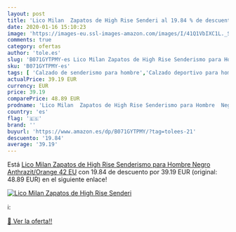 ```yaml
---
layout: post
title: 'Lico Milan  Zapatos de High Rise Senderi al 19.84 % de descuento'
date: 2020-01-16 15:10:23
image: 'https://images-eu.ssl-images-amazon.com/images/I/41Q1VbIXC1L._SL400_.jpg'
comments: true
category: ofertas
author: 'tole.es'
slug: 'B071GYTPMY-es Lico Milan Zapatos de High Rise Senderismo para Hombre...'
sku: 'B071GYTPMY-es'
tags: [ 'Calzado de senderismo para hombre','Calzado deportivo para hombre','Chanclas y sandalias de piscina para hombre','Zapatillas de senderismo para hombre','Zapatillas y calzado deportivo para hombre','Zapatos','Zapatos para hombre','Zapatos y complementos','zapatos', ]
actualPrice: 39.19 EUR
currency: EUR
price: 39.19
comparePrice: 48.89 EUR
prodname: 'Lico Milan  Zapatos de High Rise Senderismo para Hombre  Negro Anthrazit/Orange  42 EU'
country: 'es'
flag: '🇪🇸'
brand: ''
buyurl: 'https://www.amazon.es/dp/B071GYTPMY/?tag=tolees-21'
descuento: '19.84'
average: '39.19'
---
```


Está [Lico Milan  Zapatos de High Rise Senderismo para Hombre  Negro Anthrazit/Orange  42 EU](https://www.amazon.es/dp/B071GYTPMY/?tag=tolees-21) con 19.84 de descuento por 39.19 EUR (original: 48.89 EUR) en el siguiente enlace!

[![Lico Milan  Zapatos de High Rise Senderi](https://images-eu.ssl-images-amazon.com/images/I/41Q1VbIXC1L._SL400_.jpg)](https://www.amazon.es/dp/B071GYTPMY/?tag=tolees-21)

ℹ️:


[🛒 Ver la oferta!!](https://www.amazon.es/dp/B071GYTPMY/?tag=tolees-21)
